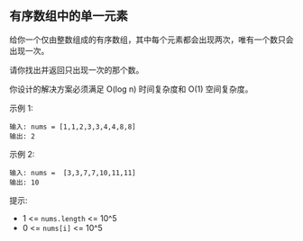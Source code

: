 ## 有序数组中的单一元素

给你一个仅由整数组成的有序数组，其中每个元素都会出现两次，唯有一个数只会出现一次。

请你找出并返回只出现一次的那个数。

你设计的解决方案必须满足 O(log n) 时间复杂度和 O(1) 空间复杂度。

示例 1:

```
输入: nums = [1,1,2,3,3,4,4,8,8]
输出: 2
```
示例 2:

```
输入: nums =  [3,3,7,7,10,11,11]
输出: 10
```

提示:

* 1 <= `nums.length` <= 10^5
* 0 <= `nums[i]` <= 10^5
